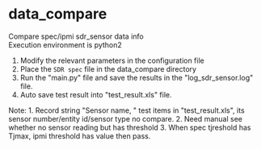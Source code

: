 # data_compare
Compare spec/ipmi sdr_sensor data info   
Execution environment is python2
1. Modify the relevant parameters in the configuration file
2. Place the `SDR spec` file in the data_compare directory
3. Run the "main.py" file and save the results in the "log_sdr_sensor.log" file.
4. Auto save test result into "test_result.xls" file.

Note: 
    1. Record string "Sensor name, " test items in "test_result.xls", its sensor number/entity id/sensor type no compare.
    2. Need manual see whether no sensor reading but has threshold
    3. When spec tjreshold has Tjmax, ipmi threshold has value then pass.


